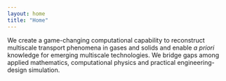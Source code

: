 ```yaml
---
layout: home
title: "Home"
---
```


We create a game-changing computational capability to reconstruct multiscale transport phenomena in gases and solids and enable *a priori* knowledge for emerging multiscale technologies. We bridge gaps among applied mathematics, computational physics and practical engineering-design simulation.
